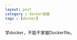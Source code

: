 ```yaml
---  
layout: post  
category : docker容器  
tags : [docker]  
---  
```

学docker，不能不掌握Dockerfile。
<!-- more -->
